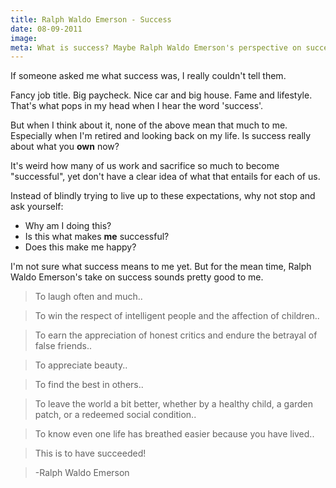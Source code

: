 ```yaml
---
title: Ralph Waldo Emerson - Success
date: 08-09-2011
image:
meta: What is success? Maybe Ralph Waldo Emerson's perspective on success is a good guideline.
---
```


If someone asked me what success was, I really couldn't tell them.

Fancy job title. Big paycheck. Nice car and big house. Fame and lifestyle. That's what pops in my head when I hear the word 'success'.

But when I think about it, none of the above mean that much to me. Especially when I'm retired and looking back on my life. Is success really about what you **own** now?

It's weird how many of us work and sacrifice so much to become "successful", yet don't have a clear idea of what that entails for each of us.

Instead of blindly trying to live up to these expectations, why not stop and ask yourself:

* Why am I doing this?
* Is this what makes **me** successful?
* Does this make me happy?

I'm not sure what success means to me yet. But for the mean time, Ralph Waldo Emerson's take on success sounds pretty good to me.

> To laugh often and much..

> To win the respect of intelligent people and the affection of children..

> To earn the appreciation of honest critics and endure the betrayal of false friends..

> To appreciate beauty..

> To find the best in others..

> To leave the world a bit better, whether by a healthy child, a garden patch, or a redeemed social condition..

> To know even one life has breathed easier because you have lived..

> This is to have succeeded!

> -Ralph Waldo Emerson
